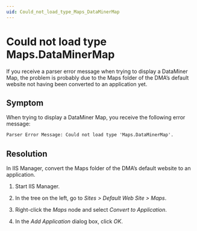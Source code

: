 ```yaml
---
uid: Could_not_load_type_Maps_DataMinerMap
---
```


# Could not load type Maps.DataMinerMap

If you receive a parser error message when trying to display a DataMiner Map, the problem is probably due to the Maps folder of the DMA’s default website not having been converted to an application yet.

## Symptom

When trying to display a DataMiner Map, you receive the following error message:

```txt
Parser Error Message: Could not load type 'Maps.DataMinerMap'.
```

## Resolution

In IIS Manager, convert the Maps folder of the DMA’s default website to an application.

1. Start IIS Manager.

2. In the tree on the left, go to *Sites \> Default Web Site \> Maps*.

3. Right-click the *Maps* node and select *Convert to Application*.

4. In the *Add Application* dialog box, click *OK*.
